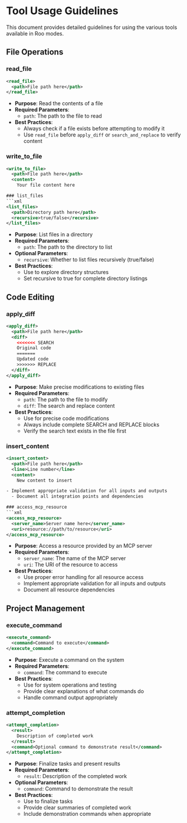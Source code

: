 # Tool Usage Guidelines

This document provides detailed guidelines for using the various tools available in Roo modes.

## File Operations

### read_file
```xml
<read_file>
  <path>File path here</path>
</read_file>
```

- **Purpose**: Read the contents of a file
- **Required Parameters**:
  - `path`: The path to the file to read
- **Best Practices**:
  - Always check if a file exists before attempting to modify it
  - Use `read_file` before `apply_diff` or `search_and_replace` to verify content

### write_to_file
```xml
<write_to_file>
  <path>File path here</path>
  <content>
    Your file content here

### list_files
```xml
<list_files>
  <path>Directory path here</path>
  <recursive>true/false</recursive>
</list_files>
```

- **Purpose**: List files in a directory
- **Required Parameters**:
  - `path`: The path to the directory to list
- **Optional Parameters**:
  - `recursive`: Whether to list files recursively (true/false)
- **Best Practices**:
  - Use to explore directory structures
  - Set recursive to true for complete directory listings

## Code Editing

### apply_diff
```xml
<apply_diff>
  <path>File path here</path>
  <diff>
    <<<<<<< SEARCH
    Original code
    =======
    Updated code
    >>>>>>> REPLACE
  </diff>
</apply_diff>
```

- **Purpose**: Make precise modifications to existing files
- **Required Parameters**:
  - `path`: The path to the file to modify
  - `diff`: The search and replace content
- **Best Practices**:
  - Use for precise code modifications
  - Always include complete SEARCH and REPLACE blocks
  - Verify the search text exists in the file first

### insert_content
```xml
<insert_content>
  <path>File path here</path>
  <line>Line number</line>
  <content>
    New content to insert

- Implement appropriate validation for all inputs and outputs
  - Document all integration points and dependencies

### access_mcp_resource
```xml
<access_mcp_resource>
  <server_name>Server name here</server_name>
  <uri>resource://path/to/resource</uri>
</access_mcp_resource>
```

- **Purpose**: Access a resource provided by an MCP server
- **Required Parameters**:
  - `server_name`: The name of the MCP server
  - `uri`: The URI of the resource to access
- **Best Practices**:
  - Use proper error handling for all resource access
  - Implement appropriate validation for all inputs and outputs
  - Document all resource dependencies

## Project Management

### execute_command
```xml
<execute_command>
  <command>Command to execute</command>
</execute_command>
```

- **Purpose**: Execute a command on the system
- **Required Parameters**:
  - `command`: The command to execute
- **Best Practices**:
  - Use for system operations and testing
  - Provide clear explanations of what commands do
  - Handle command output appropriately

### attempt_completion
```xml
<attempt_completion>
  <result>
    Description of completed work
  </result>
  <command>Optional command to demonstrate result</command>
</attempt_completion>
```

- **Purpose**: Finalize tasks and present results
- **Required Parameters**:
  - `result`: Description of the completed work
- **Optional Parameters**:
  - `command`: Command to demonstrate the result
- **Best Practices**:
  - Use to finalize tasks
  - Provide clear summaries of completed work
  - Include demonstration commands when appropriate
